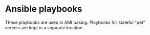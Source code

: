 Ansible playbooks
=================

These playbooks are used in AMI baking.
Playbooks for stateful "pet" servers
are kept in a separate location.
